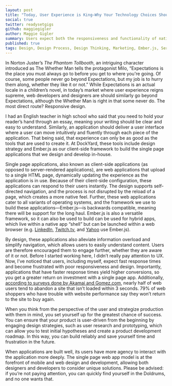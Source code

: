 ```yaml
---
layout: post 
title: "Today, User Experience is King—Why Your Technology Choices Should Reflect That" 
social: true
twitter: readysetgigs
github: maggiegigler
author: Maggie Gigler 
summary: Users expect both the responsiveness and functionality of native apps, but users also appreciate the convenience of the web. Learn how choosing single-page applications allows you to deliver both. 
published: true 
tags: Design, Design Process, Design Thinking, Marketing, Ember.js, Services, Single Page Applications
---
```


In Norton Juster’s _The Phantom Tollbooth_, an intriguing character introduced as The Whether Man tells the protagonist Milo, “Expectations is the place you must always go to before you get to where you're going. Of course, some people never go beyond Expectations, but my job is to hurry them along, whether they like it or not.” While Expectations is an actual locale in a children’s novel, in today’s market where user experience reigns supreme, web developers and designers are should similarly go beyond Expectations, although the Whether Man is right in that some never do. The most direct route? Responsive design.

I had an English teacher in high school who said that you need to hold your reader’s hand through an essay, meaning your writing should be clear and easy to understand. Similarly, an application should deliver a user interface where a user can move intuitively and fluently through each piece of the application. That being said, that experience can only be as good as the tools that are used to create it. At DockYard, these tools include design strategy and Ember.js as our client-side framework to build the single page applications that we design and develop in-house. 

Single page applications, also known as client-side applications (as opposed to server-rendered applications), are web applications that upload to a single HTML page, dynamically updating the experience as the application is in use. Because of their client-side configuration, these applications can respond to their users instantly. The design supports self-directed navigation, and the process is not disrupted by the reload of a page, which creates a more native feel. Further, these web applications cater to all variants of operating systems, and the framework we use to build these applications—Ember.js—is backwards compatible, meaning there will be support for the long haul. Ember.js is also a versatile framework, so it can also be used to build can be used for hybrid apps, which live within a native app “shell” but can be launched within a web browser (e.g. [LinkedIn](http://www.linkedin.com), [Twitch.tv](http://twitch.tv), and [Yahoo](http://www.yahoo.com) use Ember.js).

By design, these applications also alleviate information overload and simplify navigation, which allows users to easily understand content. Users are therefore encouraged them to engage further, whether they are aware of it or not. Before I started working here, I didn’t really pay attention to UX. Now, I’ve noticed that users, including myself, expect fast response times and become frustrated with poor responsiveness and design. Importantly, applications that have faster response times yield higher conversions, so you get a greater return on investment with a single page app. Additionally, [according to surveys done by Akamai and Gomez.com](https://blog.kissmetrics.com/loading-time/), nearly half of web users tend to abandon a site that isn’t loaded within 3 seconds. 79% of web shoppers who have trouble with website performance say they won’t return to the site to buy again.

When you think from the perspective of the user and strategize production with them in mind, you set yourself up for the greatest chance of success. You can ensure that your product is user-driven from the beginning by engaging design strategies, such as user research and prototyping, which can allow you to test initial hypotheses and create a product development roadmap. In this way, you can build reliably and save yourself time and frustration in the future.

When applications are built well, its users have more agency to interact with the application more deeply. The single page web app model is at the forefront of mobile and web design and development, allowing both designers and developers to consider unique solutions. Please be advised: if you’re not paying attention, you can quickly find yourself in the Doldrums, and no one wants that.
